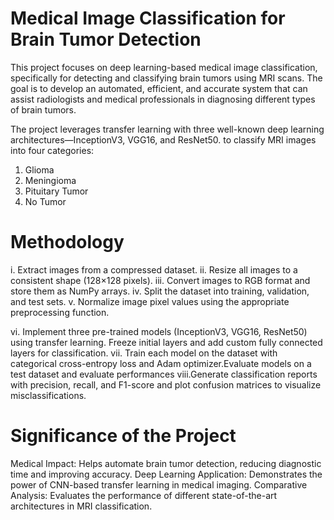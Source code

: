 # Medical Image Classification for Brain Tumor Detection
This project focuses on deep learning-based medical image classification, specifically for detecting and classifying brain tumors using MRI scans. The goal is to develop an automated, efficient, and accurate system that can assist radiologists and medical professionals in diagnosing different types of brain tumors.

The project leverages transfer learning with three well-known deep learning architectures—InceptionV3, VGG16, and ResNet50.
to classify MRI images into four categories:

1. Glioma
2. Meningioma
3. Pituitary Tumor
4. No Tumor

# Methodology

i.   Extract images from a compressed dataset.
ii.  Resize all images to a consistent shape (128×128 pixels).
iii. Convert images to RGB format and store them as NumPy arrays.
iv.  Split the dataset into training, validation, and test sets.
v.   Normalize image pixel values using the appropriate preprocessing function.

vi.  Implement three pre-trained models (InceptionV3, VGG16, ResNet50) using transfer learning. Freeze initial layers and add custom fully connected layers for classification.
vii. Train each model on the dataset with categorical cross-entropy loss and Adam optimizer.Evaluate models on a test dataset and evaluate performances
viii.Generate classification reports with precision, recall, and F1-score and plot confusion matrices to visualize misclassifications.

# Significance of the Project

Medical Impact: Helps automate brain tumor detection, reducing diagnostic time and improving accuracy.
Deep Learning Application: Demonstrates the power of CNN-based transfer learning in medical imaging.
Comparative Analysis: Evaluates the performance of different state-of-the-art architectures in MRI classification.
